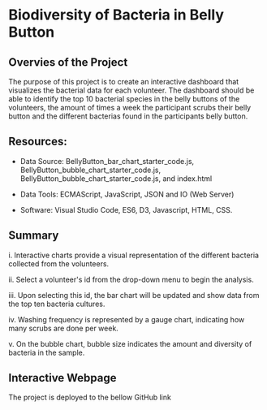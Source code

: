 # Biodiversity of Bacteria in Belly Button

## Overvies of the Project

The purpose of this project is to create an interactive dashboard that visualizes the bacterial data for each volunteer. The dashboard should be able to identify the top 10 bacterial species in the belly buttons of the volunteers, the amount of times a week the participant scrubs their belly button and the different bacterias found in the participants belly button.

## Resources:

* Data Source: BellyButton_bar_chart_starter_code.js, BellyButton_bubble_chart_starter_code.js, BellyButton_bubble_chart_starter_code.js, and index.html

* Data Tools: ECMAScript, JavaScript, JSON and IO (Web Server)

* Software:  Visual Studio Code, ES6, D3, Javascript, HTML, CSS.


## Summary

i. Interactive charts provide a visual representation of the different bacteria collected from the volunteers. 

ii. Select a volunteer's id from the drop-down menu to begin the analysis.

iii. Upon selecting this id, the bar chart will be updated and show data from the top ten bacteria cultures. 

iv. Washing frequency is represented by a gauge chart, indicating how many scrubs are done per week. 

v. On the bubble chart, bubble size indicates the amount and diversity of bacteria in the sample.

## Interactive Webpage
The project is deployed to the bellow GitHub link

